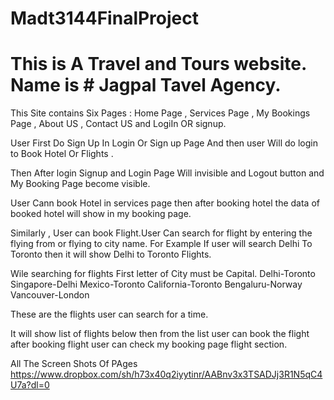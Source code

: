 # Madt3144FinalProject
 # This is A Travel and  Tours website. Name is # Jagpal Tavel Agency.

 This Site contains Six Pages : Home Page , Services Page , My Bookings Page , About US , Contact US  and LogiIn OR signup.

User First Do Sign Up In Login Or Sign up Page  And then user  Will do login to Book Hotel Or Flights .

Then After login Signup and Login  Page Will invisible and  Logout button  and My Booking Page become visible.

User Cann book Hotel in services page then after booking hotel the data of booked hotel will show in  my booking page.

Similarly , User can book Flight.User Can search for flight by entering the flying from or flying to city name. For Example If user will search Delhi To Toronto then it will show Delhi to Toronto Flights.

Wile searching for flights First letter of City must be Capital.
Delhi-Toronto
Singapore-Delhi
Mexico-Toronto
California-Toronto
Bengaluru-Norway
Vancouver-London

These are the flights user can search for a time.

It will show list of flights  below then from the list user can book the flight after booking flight user can check my booking page flight section.

All The  Screen Shots Of PAges 
https://www.dropbox.com/sh/h73x40q2iyytinr/AABnv3x3TSADJj3R1N5qC4U7a?dl=0


